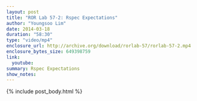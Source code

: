 ```yaml
---
layout: post
title: "ROR Lab 57-2: Rspec Expectations"
author: "Youngsoo Lim"
date: 2014-03-18
duration: "58:30"
type: "video/mp4"
enclosure_url: http://archive.org/download/rorlab-57/rorlab-57-2.mp4
enclosure_bytes_size: 649398759
link:
  youtube: 
summary: Rspec Expectations
show_notes:
---
```


{% include post_body.html %}
